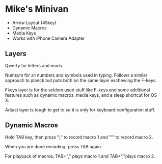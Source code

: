 # Mike's Minivan

- Arrow Layout (45key)
- Dynamic Macros
- Media Keys
- Works with iPhone Camera Adapter

## Layers

Qwerty for letters and mods.

Numsym for all numbers and symbols used in typing. Follows a similar approach to
planck but puts both on the same layer eschewing the F-keys.

Fkeys layer is for the seldom used stuff like F-keys and some additional features
such as dynamic macros, media keys, and a sleep shortcut for OS X.

Adjust layer is tough to get to so it is only for keyboard configuration stuff.

## Dynamic Macros

Hold TAB key, then press ";" to record macro 1 and "'" to record macro 2.

When you are done recording, press TAB again.

For playback of macros, TAB+"," plays macro 1 and TAB+","plays macro 2.
